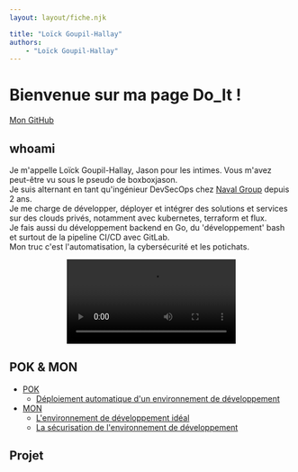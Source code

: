 ```yaml
---
layout: layout/fiche.njk

title: "Loïck Goupil-Hallay"
authors:
    - "Loïck Goupil-Hallay"
---
```


# Bienvenue sur ma page Do_It !

[Mon GitHub](https://github.com/boxboxjason)

## whoami

Je m'appelle Loïck Goupil-Hallay, Jason pour les intimes. Vous m'avez peut-être vu sous le pseudo de boxboxjason.\
Je suis alternant en tant qu'ingénieur DevSecOps chez [Naval Group](https://www.naval-group.com/) depuis 2 ans.\
Je me charge de développer, déployer et intégrer des solutions et services sur des clouds privés, notamment avec kubernetes, terraform et flux.\
Je fais aussi du développement backend en Go, du 'développement' bash et surtout de la pipeline CI/CD avec GitLab.\
Mon truc c'est l'automatisation, la cybersécurité et les potichats.

<div style="margin: auto; width: fit-content">
  <video style="max-height: min(50vh, 300px)" controls autoplay loop>
    <source src="https://boxboxjason.github.io/do_it/vid/happy_cat.mp4" type="video/mp4">
    Your browser does not support the video tag.
  </video>
</div>

## POK & MON

- [POK](./pok)
    - [Déploiement automatique d'un environnement de développement](./pok/temps-1)
- [MON](./mon)
    - [L'environnement de développement idéal](./mon/temps-1.1)
    - [La sécurisation de l'environnement de développement](./mon/temps-1.2)

## Projet
